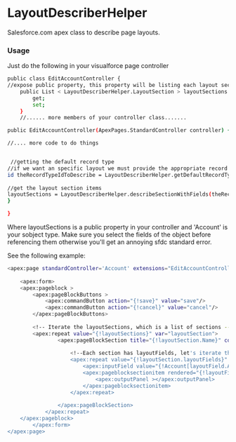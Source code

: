 # LayoutDescriberHelper
Salesforce.com apex class to describe page layouts.


### Usage
Just do the following in your visualforce page controller
```sh
public class EditAccountController {
//expose public property, this property will be listing each layout section
	public List < LayoutDescriberHelper.LayoutSection > layoutSections {
		get;
		set;
	}
	//...... more members of your controller class.......

public EditAccountController(ApexPages.StandardController controller) {

//.... more code to do things


 //getting the default record type
//if we want an specific layout we must provide the appropriate record type id
id theRecordTypeIdToDescribe = LayoutDescriberHelper.getDefaultRecordType(obj);
        
//get the layout section items
layoutSections = LayoutDescriberHelper.describeSectionWithFields(theRecordTypeIdToDescribe, 'Account');
}

}
```
Where layoutSections is a public property in your controller and 'Account' is your sobject type.
Make sure you select the fields of the object before referencing them otherwise you'll get an annoying sfdc standard error.

See the following example:
```sh
<apex:page standardController='Account' extensions="EditAccountController" >
    
    <apex:form>
    <apex:pageblock >
        <apex:pageBlockButtons >
            <apex:commandButton action="{!save}" value="save"/>
            <apex:commandButton action="{!cancel}" value="cancel"/>
        </apex:pageBlockButtons>
         
        <!-- Iterate the layoutSections, which is a list of sections -->
        <apex:repeat value="{!layoutSections}" var="layoutSection">
                <apex:pageBlockSection title="{!layoutSection.Name}" collapsible="{!layoutSection.allowCollapse}" columns="{!layoutSection.columns}">
                    
                    <!--Each section has layoutFields, let's iterate them as well-->
                    <apex:repeat value="{!layoutSection.layoutFields}" var="layoutField">
                        <apex:inputField value="{!Account[layoutField.ApiName]}" rendered="{!not(layoutField.isPlaceHOlder)}"    />
                        <apex:pageblocksectionitem rendered="{!layoutField.isPlaceHolder}" >
                            <apex:outputPanel ></apex:outputPanel>
                        </apex:pageblocksectionitem>
                    </apex:repeat>
                    
                </apex:pageBlockSection>
            </apex:repeat>  
    </apex:pageblock>
        </apex:form>
</apex:page>

```
